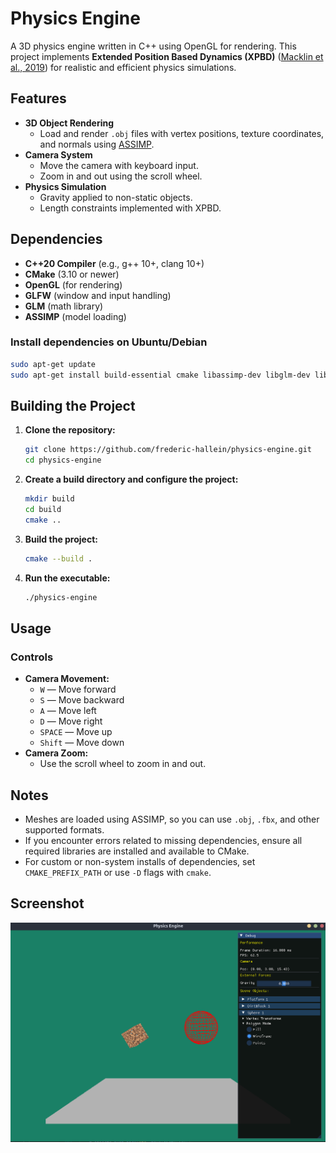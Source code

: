 # Physics Engine

A 3D physics engine written in C++ using OpenGL for rendering. This project implements **Extended Position Based Dynamics (XPBD)** ([Macklin et al., 2019](https://matthias-research.github.io/pages/publications/smallsteps.pdf)) for realistic and efficient physics simulations.



## Features

- **3D Object Rendering**
  - Load and render `.obj` files with vertex positions, texture coordinates, and normals using [ASSIMP](https://github.com/assimp/assimp).
- **Camera System**
  - Move the camera with keyboard input.
  - Zoom in and out using the scroll wheel.
- **Physics Simulation**
  - Gravity applied to non-static objects.
  - Length constraints implemented with XPBD.



## Dependencies

- **C++20 Compiler** (e.g., g++ 10+, clang 10+)
- **CMake** (3.10 or newer)
- **OpenGL** (for rendering)
- **GLFW** (window and input handling)
- **GLM** (math library)
- **ASSIMP** (model loading)

### Install dependencies on Ubuntu/Debian

```sh
sudo apt-get update
sudo apt-get install build-essential cmake libassimp-dev libglm-dev libglfw3-dev libglew-dev
```



## Building the Project

1. **Clone the repository:**
    ```sh
    git clone https://github.com/frederic-hallein/physics-engine.git
    cd physics-engine
    ```

2. **Create a build directory and configure the project:**
    ```sh
    mkdir build
    cd build
    cmake ..
    ```

3. **Build the project:**
    ```sh
    cmake --build .
    ```

4. **Run the executable:**
    ```sh
    ./physics-engine
    ```



## Usage

### Controls

- **Camera Movement:**
  - `W` — Move forward
  - `S` — Move backward
  - `A` — Move left
  - `D` — Move right
  - `SPACE` — Move up
  - `Shift` — Move down
- **Camera Zoom:**
  - Use the scroll wheel to zoom in and out.



## Notes

- Meshes are loaded using ASSIMP, so you can use `.obj`, `.fbx`, and other supported formats.
- If you encounter errors related to missing dependencies, ensure all required libraries are installed and available to CMake.
- For custom or non-system installs of dependencies, set `CMAKE_PREFIX_PATH` or use `-D` flags with `cmake`.


## Screenshot

![Physics Engine Screenshot](res/screenshots/readme-screenshot.png)



